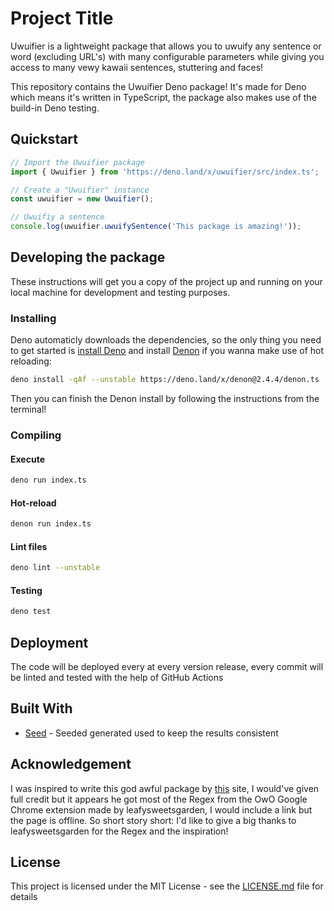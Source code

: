 # Project Title

Uwuifier is a lightweight package that allows you to uwuify any sentence or word (excluding URL's) with many configurable parameters while giving you access to many vewy kawaii sentences, stuttering and faces!

This repository contains the Uwuifier Deno package! It's made for Deno which means it's written in TypeScript, the package also makes use of the build-in Deno testing.

## Quickstart

```typescript
// Import the Uwuifier package
import { Uwuifier } from 'https://deno.land/x/uwuifier/src/index.ts';

// Create a "Uwuifier" instance
const uwuifier = new Uwuifier();

// Uwuifiy a sentence
console.log(uwuifier.uwuifySentence('This package is amazing!'));
```

## Developing the package

These instructions will get you a copy of the project up and running on your local machine for development and testing purposes.

### Installing

Deno automaticly downloads the dependencies, so the only thing you need to get started is [install Deno](https://deno.land/manual/getting_started/installation) and install [Denon](https://deno.land/x/denon@2.4.5) if you wanna make use of hot reloading:

```bash
deno install -qAf --unstable https://deno.land/x/denon@2.4.4/denon.ts
```

Then you can finish the Denon install by following the instructions from the terminal!

### Compiling

#### Execute

```bash
deno run index.ts
```

#### Hot-reload

```bash
denon run index.ts
```

#### Lint files

```bash
deno lint --unstable
```

#### Testing

```bash
deno test
```

## Deployment

The code will be deployed every at every version release, every commit will be linted and tested with the help of GitHub Actions

## Built With

* [Seed](https://github.com/Schotsl/Seed) - Seeded generated used to keep the results consistent

## Acknowledgement

I was inspired to write this god awful package by [this](https://honk.moe/tools/owo.html) site, I would've given full credit but it appears he got most of the Regex from the OwO Google Chrome extension made by leafysweetsgarden, I would include a link but the page is offline. So short story short: I'd like to give a big thanks to leafysweetsgarden for the Regex and the inspiration! 


## License

This project is licensed under the MIT License - see the [LICENSE.md](LICENSE.md) file for details
